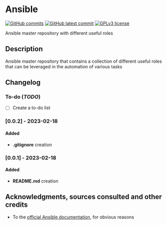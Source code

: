 # Ansible
[![GitHub commits](https://badgen.net/github/commits/Veltys/Ansible)](https://GitHub.com/Veltys/Ansible/commit/)
[![GitHub latest commit](https://badgen.net/github/last-commit/Veltys/Ansible)](https://GitHub.com/Veltys/Ansible-apt/commit/)
[![GPLv3 license](https://img.shields.io/badge/License-GPLv3-blue.svg)](https://github.com/Veltys/Ansible/blob/master/LICENSE.md)

Ansible master repository with different useful roles


## Description
Ansible master repository that contains a collection of different useful roles that can be leveraged in the automation of various tasks


## Changelog
### To-do (*TODO*)
- [ ] Create a to-do list

### [0.0.2] - 2023-02-18
#### Added
- **.gitignore** creation

### [0.0.1] - 2023-02-18
#### Added
- **README.md** creation


## Acknowledgments, sources consulted and other credits
* To the [official Ansible documentation](https://docs.ansible.com/ansible/latest/index.html), for obvious reasons
